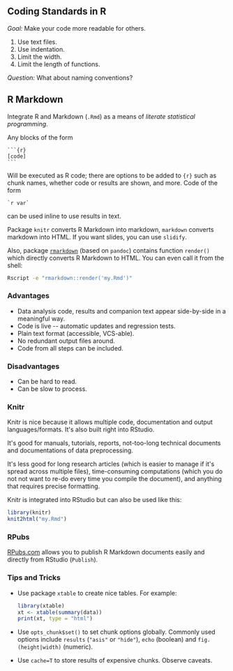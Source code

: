 ## Coding Standards in R

*Goal:* Make your code more readable for others.

 1. Use text files.
 2. Use indentation.
 3. Limit the width.
 4. Limit the length of functions.
 
*Question:* What about naming conventions?



## R Markdown

Integrate R and Markdown (`.Rmd`) as a means of *literate statistical programming*.

Any blocks of the form

    ```{r}
    [code]
    ```
    
Will be executed as R code; there are options to be added to `{r}` such 
as chunk names, whether code or results are shown, and more.
Code of the form 

    `r var` 
    
can be used inline to use results in text.

Package `knitr` converts R Markdown into markdown, 
`markdown` converts markdown into HTML.
If you want slides, you can use `slidify`.

Also, package [`rmarkdown`](https://github.com/rstudio/rmarkdown) 
(based on `pandoc`) contains function `render()` which directly converts 
R Markdown to HTML. You can even call it from the shell:

```bash
Rscript -e "rmarkdown::render('my.Rmd')"
```

### Advantages

 * Data analysis code, results and companion text appear side-by-side in a 
    meaningful way.
 * Code is live -- automatic updates and regression tests.
 * Plain text format (accessible, VCS-able).
 * No redundant output files around.
 * Code from all steps can be included.
 
 
### Disadvantages

 * Can be hard to read.
 * Can be slow to process.
 
 
### Knitr

Knitr is nice because it allows multiple code, documentation and output 
languages/formats. It's also built right into RStudio.

It's good for manuals, tutorials, reports, not-too-long technical documents
and documentations of data preprocessing.

It's less good for long research articles (which is easier to manage if it's
spread across multiple files),
time-consuming computations (which you do not not want to re-do every time
you compile the document),
and anything that requires precise formatting.

Knitr is integrated into RStudio but can also be used like this:

```R
library(knitr)
knit2html("my.Rmd")
```

### RPubs

[RPubs.com](http://rpubs.com) allows you to publish R Markdown documents
easily and directly from RStudio (`Publish`).

### Tips and Tricks

 * Use package `xtable` to create nice tables. For example:
 
    ```R
    library(xtable)
    xt <- xtable(summary(data))
    print(xt, type = "html")
    ```
    
 * Use `opts_chunk$set()` to set chunk options globally. Commonly used options
    include `results` (`"asis"` or `"hide"`), `echo` (boolean) and 
    `fig.(height|width)` (numeric).
    
 * Use `cache=T` to store results of expensive chunks. Observe caveats.
